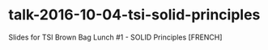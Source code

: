 # talk-2016-10-04-tsi-solid-principles
Slides for TSI Brown Bag Lunch #1 - SOLID Principles [FRENCH]
